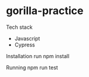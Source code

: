 # gorilla-practice

Tech stack
- Javascript
- Cypress


Installation
run npm install

Running
npm run test